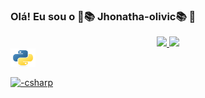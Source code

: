 ### Olá! Eu sou o  🖖📚 Jhonatha-olivic📚 🤙
<div align="center">
  <a href="https://github.com/Ghost-boyy">
  <img height="180em" src="https://github-readme-stats.vercel.app/api?username=Ghost-boyy&show_icons=true&theme=dark&include_all_commits=true&count_private=true"/>
  <img height="180em" src="https://github-readme-stats.vercel.app/api/top-langs/?username=Ghost-boyy&layout=compact&langs_count=7&theme=dark"/>
</div>
  
  
 <img align="center" alt=" -Python" height="30" width="40" src="https://raw.githubusercontent.com/devicons/devicon/master/icons/python/python-original.svg">

 <img align="center" alt=" -csharp" height="30" width="40"
   src="https://cdn.jsdelivr.net/gh/devicons/devicon/icons/csharp/csharp-original.svg" />
          
   ##
  
  
  
  
  
  

  
